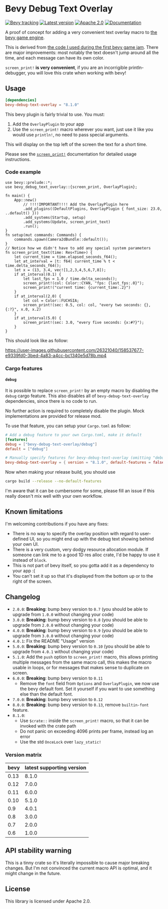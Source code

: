 # Bevy Debug Text Overlay

[![Bevy tracking](https://img.shields.io/badge/Bevy%20tracking-released%20version-lightblue)](https://github.com/bevyengine/bevy/blob/main/docs/plugins_guidelines.md#main-branch-tracking)
[![Latest version](https://img.shields.io/crates/v/bevy_debug_text_overlay.svg)](https://crates.io/crates/bevy_debug_text_overlay)
[![Apache 2.0](https://img.shields.io/badge/license-Apache-blue.svg)](./LICENSE)
[![Documentation](https://docs.rs/bevy-debug-text-overlay/badge.svg)](https://docs.rs/bevy-debug-text-overlay/)

A proof of concept for adding a very convenient text overlay
macro to [the bevy game engine](https://bevyengine.org/).

This is derived from [the code I used during the first bevy game jam](https://github.com/team-plover/warlocks-gambit/blob/1ea5464717a45ea1ee96c1ab696c2c10d5cb79e8/src/debug_overlay.rs).
There are major improvements: most notably the text doesn't jump around all
the time, and each message can have its own color.

`screen_print!` **is very convenient**, if you are an incorrigible
println-debugger, you will love this crate when working with bevy!

## Usage

```toml
[dependencies]
bevy-debug-text-overlay = "8.1.0"
```

This bevy plugin is fairly trivial to use. You must:
1. Add the `OverlayPlugin` to your app
2. Use the `screen_print!` macro wherever you want, just use it like you would
   use `println!`, no need to pass special arguments.

This will display on the top left of the screen the text for a short time.

Please see the [`screen_print!`](https://docs.rs/bevy-debug-text-overlay/latest/bevy_debug_text_overlay/macro.screen_print.html) documentation for detailed usage instructions.

### Code example

```rust,no_run
use bevy::prelude::*;
use bevy_debug_text_overlay::{screen_print, OverlayPlugin};

fn main() {
    App::new()
        // !!!!IMPORTANT!!!! Add the OverlayPlugin here
        .add_plugins((DefaultPlugins, OverlayPlugin { font_size: 23.0, ..default() }))
        .add_systems(Startup, setup)
        .add_systems(Update, screen_print_text)
        .run();
}
fn setup(mut commands: Commands) {
    commands.spawn(Camera2dBundle::default());
}
// Notice how we didn't have to add any special system parameters
fn screen_print_text(time: Res<Time>) {
    let current_time = time.elapsed_seconds_f64();
    let at_interval = |t: f64| current_time % t < time.delta_seconds_f64();
    let x = (13, 3.4, vec![1,2,3,4,5,6,7,8]);
    if at_interval(0.1) {
        let last_fps = 1.0 / time.delta_seconds();
        screen_print!(col: Color::CYAN, "fps: {last_fps:.0}");
        screen_print!("current time: {current_time:.2}")
    }
    if at_interval(2.0) {
        let col = Color::FUCHSIA;
        screen_print!(sec: 0.5, col: col, "every two seconds: {}, {:?}", x.0, x.2)
    }
    if at_interval(5.0) {
        screen_print!(sec: 3.0, "every five seconds: {x:#?}");
    }
}
```

This should look like as follow:

https://user-images.githubusercontent.com/26321040/158537677-e9339fd0-3bed-4a83-a4cc-bc1340e5d78b.mp4

### Cargo features

#### `debug`

It is possible to replace `screen_print!` by an empty macro by disabling the
`debug` cargo feature. This also disables all of `bevy-debug-text-overlay`
dependencies, since there is no code to run.

No further action is required to completely disable the plugin. Mock
implementations are provided for release mod.

To use that feature, you can setup your `Cargo.toml` as follow:

```toml
# Add a debug feature to your own Cargo.toml, make it default
[features]
debug = ["bevy-debug-text-overlay/debug"]
default = ["debug"]

# Manually specify features for bevy-debug-text-overlay (omitting "debug")
bevy-debug-text-overlay = { version = "8.1.0", default-features = false }
```

Now when making your release build, you should use
```sh
cargo build --release --no-default-features
```

I'm aware that it can be cumbersome for some, please fill an issue if this
really doesn't mix well with your own workflow.

## Known limitations

I'm welcoming contributions if you have any fixes:
* There is no way to specify the overlay position with regard to user-defined
  UI, so you might end up with the debug text showing behind your own UI.
* There is a very custom, very dodgy resource allocation module. If someone can
  link me to a good 1D res alloc crate, I'd be happy to use it instead of
  `block`.
* This is not part of bevy itself, so you gotta add it as a dependency to your
  app :(
* You can't set it up so that it's displayed from the bottom up or to the
  right of the screen.

## Changelog

* `2.0.0`: **Breaking**: bump bevy version to `0.7` (you should be able to
  upgrade from `1.0.0` without changing your code)
* `3.0.0`: **Breaking**: bump bevy version to `0.8` (you should be able to
  upgrade from `2.0.0` without changing your code)
* `4.0.0`: **Breaking**: bump bevy version to `0.9` (you should be able to
  upgrade from `3.0.0` without changing your code)
* `4.0.1`: Fix the README "Usage" version
* `5.0.0`:  **Breaking**: bump bevy version to `0.10` (you should be able to
  upgrade from `4.0.1` without changing your code)
* `5.1.0`:  Add the `push` option to `screen_print!` macro, this allows
  printing multiple messages from the same macro call, this makes the macro
  usable in loops, or for messages that makes sense to duplicate on screen.
* `6.0.0`:  **Breaking**: bump bevy version to `0.11`
  * Remove the `font` field from `Options` and `OverlayPlugin`, we now use the
    bevy default font. Set it yourself if you want to use something else than
    the default font.
* `7.0.0`:  **Breaking**: bump bevy version to `0.12`
* `8.0.0`:  **Breaking**: bump bevy version to `0.13`, remove `builtin-font` feature.
* `8.1.0`:
  * Use `$crate::` inside the `screen_print!` macro, so that it can be
    invoked with the crate path
  * Do not panic on exceeding 4096 prints per frame, instead log an error
  * Use the std `OnceLock` over `lazy_static!`

### Version matrix

| bevy | latest supporting version      |
|------|--------|
| 0.13 | 8.1.0 |
| 0.12 | 7.0.0 |
| 0.11 | 6.0.0 |
| 0.10 | 5.1.0 |
| 0.9  | 4.0.1 |
| 0.8  | 3.0.0 |
| 0.7  | 2.0.0 |
| 0.6  | 1.0.0 |

## API stability warning

This is a tinny crate so it's literally impossible to cause major breaking
changes. But I'm not convinced the current macro API is optimal, and it might
change in the future.

## License

This library is licensed under Apache 2.0.
